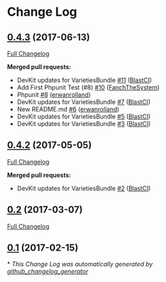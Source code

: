 # Change Log

## [0.4.3](https://github.com/libre-informatique/VarietiesBundle/tree/0.4.3) (2017-06-13)
[Full Changelog](https://github.com/libre-informatique/VarietiesBundle/compare/0.4.2...0.4.3)

**Merged pull requests:**

- DevKit updates for VarietiesBundle [\#11](https://github.com/libre-informatique/VarietiesBundle/pull/11) ([BlastCI](https://github.com/BlastCI))
- Add First Phpunit Test \(\#8\) [\#10](https://github.com/libre-informatique/VarietiesBundle/pull/10) ([FanchTheSystem](https://github.com/FanchTheSystem))
- Phpunit [\#8](https://github.com/libre-informatique/VarietiesBundle/pull/8) ([erwanrolland](https://github.com/erwanrolland))
- DevKit updates for VarietiesBundle [\#7](https://github.com/libre-informatique/VarietiesBundle/pull/7) ([BlastCI](https://github.com/BlastCI))
- New README.md [\#6](https://github.com/libre-informatique/VarietiesBundle/pull/6) ([erwanrolland](https://github.com/erwanrolland))
- DevKit updates for VarietiesBundle [\#5](https://github.com/libre-informatique/VarietiesBundle/pull/5) ([BlastCI](https://github.com/BlastCI))
- DevKit updates for VarietiesBundle [\#3](https://github.com/libre-informatique/VarietiesBundle/pull/3) ([BlastCI](https://github.com/BlastCI))

## [0.4.2](https://github.com/libre-informatique/VarietiesBundle/tree/0.4.2) (2017-05-05)
[Full Changelog](https://github.com/libre-informatique/VarietiesBundle/compare/0.2...0.4.2)

**Merged pull requests:**

- DevKit updates for VarietiesBundle [\#2](https://github.com/libre-informatique/VarietiesBundle/pull/2) ([BlastCI](https://github.com/BlastCI))

## [0.2](https://github.com/libre-informatique/VarietiesBundle/tree/0.2) (2017-03-07)
[Full Changelog](https://github.com/libre-informatique/VarietiesBundle/compare/0.1...0.2)

## [0.1](https://github.com/libre-informatique/VarietiesBundle/tree/0.1) (2017-02-15)


\* *This Change Log was automatically generated by [github_changelog_generator](https://github.com/skywinder/Github-Changelog-Generator)*